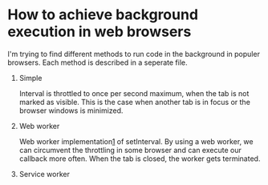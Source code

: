 # How to achieve background execution in web browsers

I'm trying to find different methods to run code in the background in populer browsers. Each method is described in a seperate file.

1. Simple

    Interval is throttled to once per second maximum, when the tab is not marked as visible. This is the case when another tab is in focus or the browser windows is minimized.

2. Web worker

    Web worker implementation[1] of setInterval. By using a web worker, we can circumvent the throttling in some browser and can execute our callback more often. When the tab is closed, the worker gets terminated.
    
3. Service worker


[1]: https://github.com/chrisguttandin/worker-timers